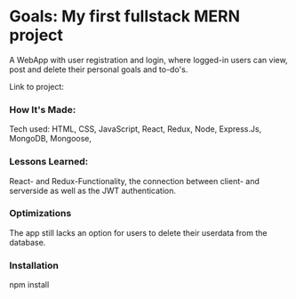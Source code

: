 # Goals: My first fullstack MERN project
A WebApp with user registration and login, where logged-in users can view, post and delete their personal goals and to-do's.

Link to project: 

### How It's Made:
Tech used: HTML, CSS, JavaScript, React, Redux, Node, Express.Js, MongoDB, Mongoose, 

### Lessons Learned:
React- and Redux-Functionality, the connection between client- and serverside as well as the JWT authentication.

### Optimizations
The app still lacks an option for users to delete their userdata from the database.

### Installation
npm install 


